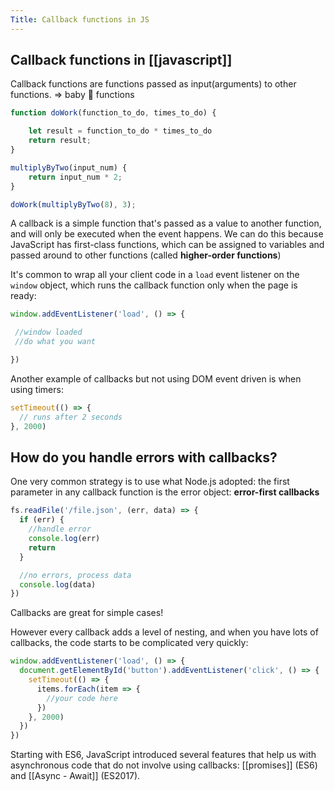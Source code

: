 ```yaml
---
Title: Callback functions in JS
---
```


## Callback functions in [[javascript]]

Callback functions are functions passed as input(arguments) to other functions. => baby 🐣 functions

```js
function doWork(function_to_do, times_to_do) {

	let result = function_to_do * times_to_do
	return result;
}

multiplyByTwo(input_num) {
	return input_num * 2;
}

doWork(multiplyByTwo(8), 3);

```

A callback is a simple function that's passed as a value to another function, and will only be executed when the event happens. We can do this because JavaScript has first-class functions, which can be assigned to variables and passed around to other functions (called **higher-order functions**)

It's common to wrap all your client code in a `load` event listener on the `window` object, which runs the callback function only when the page is ready:

```js
window.addEventListener('load', () => {

 //window loaded
 //do what you want

})
```

Another example of callbacks but not using DOM event driven is when using timers:
```js
setTimeout(() => {
  // runs after 2 seconds
}, 2000)
```

## How do you handle errors with callbacks? 

One very common strategy is to use what Node.js adopted: the first parameter in any callback function is the error object: **error-first callbacks**

```js
fs.readFile('/file.json', (err, data) => {
  if (err) {
    //handle error
    console.log(err)
    return
  }

  //no errors, process data
  console.log(data)
})
```
Callbacks are great for simple cases!

However every callback adds a level of nesting, and when you have lots of callbacks, the code starts to be complicated very quickly:
```js
window.addEventListener('load', () => {
  document.getElementById('button').addEventListener('click', () => {
    setTimeout(() => {
      items.forEach(item => {
        //your code here
      })
    }, 2000)
  })
})

```

Starting with ES6, JavaScript introduced several features that help us with asynchronous code that do not involve using callbacks: [[promises]] (ES6) and [[Async - Await]] (ES2017).